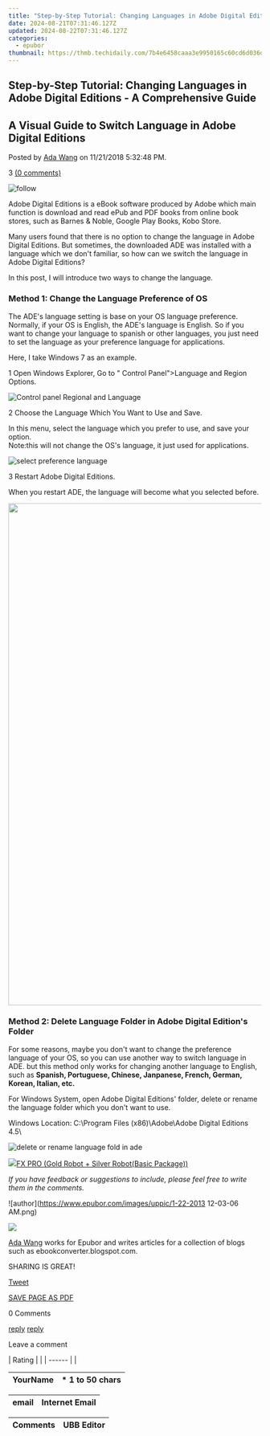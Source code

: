 ```yaml
---
title: "Step-by-Step Tutorial: Changing Languages in Adobe Digital Editions - A Comprehensive Guide"
date: 2024-08-21T07:31:46.127Z
updated: 2024-08-22T07:31:46.127Z
categories:
  - epubor
thumbnail: https://thmb.techidaily.com/7b4e6458caaa3e9950165c60cd6d036d2d81733c195f98fbf5326f59e3a1eeef.jpg
---
```


## Step-by-Step Tutorial: Changing Languages in Adobe Digital Editions - A Comprehensive Guide

## A Visual Guide to Switch Language in Adobe Digital Editions

Posted by [Ada Wang](https://plus.google.com/+AdaWang/posts) on 11/21/2018 5:32:48 PM.

3 [(0 comments)](http://www.epubor.com/#comment-area) 



![follow](http://www.epubor.com/images/follow.png)

Adobe Digital Editions is a eBook software produced by Adobe which main function is download and read ePub and PDF books from online book stores, such as Barnes & Noble, Google Play Books, Kobo Store.

Many users found that there is no option to change the language in Adobe Digital Editions. But sometimes, the downloaded ADE was installed with a language which we don't familiar, so how can we switch the language in Adobe Digital Editions? 

 In this post, I will introduce two ways to change the language.

###  Method 1: Change the Language Preference of OS

The ADE's language setting is base on your OS language preference. Normally, if your OS is English, the ADE's language is English. So if you want to change your language to spanish or other languages, you just need to set the language as your preference language for applications.

 Here, I take Windows 7 as an example.

1 Open Windows Explorer, Go to " Control Panel">Language and Region Options. 

![Control panel Regional and Language](http://www.epubor.com/images/uppic/control-panel.png)

2 Choose the Language Which You Want to Use and Save. 

In this menu, select the language which you prefer to use, and save your option.   
Note:this will not change the OS's language, it just used for applications.

![select preference language](http://www.epubor.com/images/uppic/select-language-preference.png)

3 Restart Adobe Digital Editions. 

When you restart ADE, the language will become what you selected before. 

<!-- affiliate ads begin -->
<a href="https://lightailing.sjv.io/c/5597632/1725213/17190" target="_top" id="1725213"><img src="//a.impactradius-go.com/display-ad/17190-1725213" border="0" alt="" width="1000" height="1000"/></a><img height="0" width="0" src="https://imp.pxf.io/i/5597632/1725213/17190" style="position:absolute;visibility:hidden;" border="0" />
<!-- affiliate ads end -->
### Method 2: Delete Language Folder in Adobe Digital Edition's Folder

For some reasons, maybe you don't want to change the preference language of your OS, so you can use another way to switch language in ADE. but this method only works for changing another language to English, such as **Spanish, Portuguese, Chinese, Janpanese, French, German, Korean, Italian, etc.**

For Windows System, open Adobe Digital Editions' folder, delete or rename the language folder which you don't want to use. 

Windows Location: C:\\Program Files (x86)\\Adobe\\Adobe Digital Editions 4.5\\

![delete or rename language fold in ade](http://www.epubor.com/images/uppic/delete-language-in-ade.png)

<!-- affiliate ads begin -->
<a href="https://secure.2checkout.com/order/checkout.php?PRODS=40085955&QTY=1&AFFILIATE=108875&CART=1"><img src="https://secure.avangate.com/images/merchant/f702defbc67edb455949f46babab0c18/products/2_logo9.png" border="0">FX PRO (Gold Robot + Silver Robot(Basic Package))</a>
<!-- affiliate ads end -->
_If you have feedback or suggestions to include, please feel free to write them in the comments._

![author](https://www.epubor.com/images/uppic/1-22-2013 12-03-06 AM.png)

<!-- affiliate ads begin -->
<a href="https://secure.2checkout.com/order/checkout.php?PRODS=37100474&QTY=1&AFFILIATE=108875&CART=1"><img src="https://awario.com/images/pages/index/img-leads-1280@1x.avif" border="0"></a>
<!-- affiliate ads end -->
[Ada Wang](https://plus.google.com/+AdaWang/posts) works for Epubor and writes articles for a collection of blogs such as ebookconverter.blogspot.com.

SHARING IS GREAT!

[Tweet](https://twitter.com/share) 

[SAVE PAGE AS PDF](https://tools.techidaily.com/epubor/products/) 



0 Comments

[reply](https://tools.techidaily.com/epubor/products/) [reply](https://tools.techidaily.com/epubor/products/) 

Leave a comment

| Rating |  |
| ------ |  |

| YourName | \*  1 to 50 chars |
| -------- | ----------------- |

| email | Internet Email |
| ----- | -------------- |

| Comments | UBB Editor |
| -------- | ---------- |

<ins class="adsbygoogle"
     style="display:block"
     data-ad-format="autorelaxed"
     data-ad-client="ca-pub-7571918770474297"
     data-ad-slot="1223367746"></ins>



<ins class="adsbygoogle"
     style="display:block"
     data-ad-client="ca-pub-7571918770474297"
     data-ad-slot="8358498916"
     data-ad-format="auto"
     data-full-width-responsive="true"></ins>


